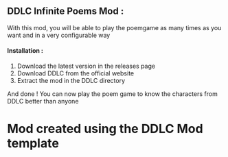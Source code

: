 ## DDLC Infinite Poems Mod :

With this mod, you will be able to play the poemgame as many times as you want and in a very configurable way

#### Installation :

1) Download the latest version in the releases page
2) Download DDLC from the official website
3) Extract the mod in the DDLC directory

And done !
You can now play the poem game to know the characters from DDLC better than anyone

# Mod created using the DDLC Mod template